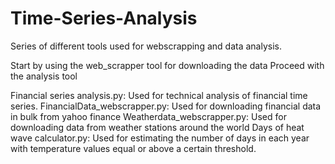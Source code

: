 # Time-Series-Analysis
Series of different tools used for webscrapping and data analysis.  

Start by using the web_scrapper tool for downloading the data
Proceed with the analysis tool

Financial series analysis.py: Used for technical analysis of financial time series. 
FinancialData_webscrapper.py: Used for downloading financial data in bulk from yahoo finance
Weatherdata_webscrapper.py: Used for downloading data from weather stations around the world
Days of heat wave calculator.py: Used for estimating the number of days in each year with temperature values equal or above a certain threshold. 

